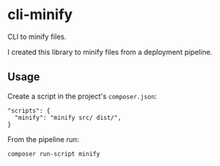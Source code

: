 # cli-minify

CLI to minify files.

I created this library to minify files from a deployment pipeline.

## Usage

Create a script in the project's `composer.json`:

    "scripts": {
      "minify": "minify src/ dist/",
    }

From the pipeline run:

    composer run-script minify
